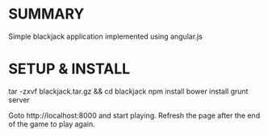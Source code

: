 # SUMMARY

Simple blackjack application implemented using angular.js

# SETUP & INSTALL

tar -zxvf blackjack.tar.gz && cd blackjack
npm install
bower install
grunt server

Goto http://localhost:8000 and start playing. Refresh the page after the end of the game to play again.
